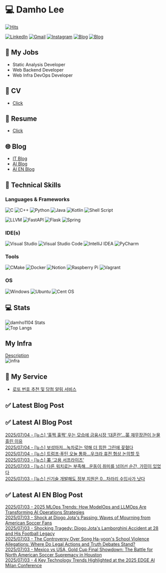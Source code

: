 
# 💻 Damho Lee

[![Hits](https://hits.seeyoufarm.com/api/count/incr/badge.svg?url=https%3A%2F%2Fgithub.com%2Fdamho1104&count_bg=%233D9CC8&title_bg=%23555555&icon=&icon_color=%23E7E7E7&title=hits&edge_flat=false)](https://hits.seeyoufarm.com)  

[![LinkedIn](https://img.shields.io/badge/Linkedin-%230077B5.svg?style=flat&logo=linkedin&logoColor=white)](https://www.linkedin.com/in/damho1104/)
[![Gmail](https://img.shields.io/badge/Gmail-D14836?style=flat&logo=gmail&logoColor=white)](mailto:damho1104@gmail.com)
[![Instagram](https://img.shields.io/badge/Instargram-%23E4405F.svg?style=flat&logo=Instagram&logoColor=white)](https://www.instagram.com/damho1104/)
[![Blog](https://img.shields.io/badge/Blog-%23000000.svg?style=flat&logo=Tistory&logoColor=white)](https://dmomo.co.kr/)
[![Blog](https://img.shields.io/badge/Blog-%23000000.svg?style=flat&logo=WordPress&logoColor=white)](https://blog.ai.dmomo.co.kr/)

## 📃 My Jobs
- Static Analysis Developer
- Web Backend Developer
- Web Infra DevOps Developer

## 📰 CV
- [Click](https://resume.dmomo.net/damho.lee/resume)  

## 📘 Resume
- [Click](https://damho1104.notion.site/8af3191b9815406d95708d9a0cea5a9e)  

## 🌐 Blog
- [IT Blog](https://dmomo.co.kr/)
- [AI Blog](https://blog.ai.dmomo.co.kr/)
- [AI EN Blog](https://ai.trend.dmomo.co.kr/)

## 💪 Technical Skills
### Languages & Frameworks
![C](https://img.shields.io/badge/c-%2300599C.svg?style=flat&logo=c&logoColor=white)
![C++](https://img.shields.io/badge/c++-%2300599C.svg?style=flat&logo=c%2B%2B&logoColor=white)
![Python](https://img.shields.io/badge/Python-3776AB.svg?&style=flat&logo=Python&logoColor=white)
![Java](https://img.shields.io/badge/java-%23ED8B00.svg?style=flat&logo=openjdk&logoColor=white)
![Kotlin](https://img.shields.io/badge/Kotlin-%237F52FF.svg?style=flat&logo=Kotlin&logoColor=white)
![Shell Script](https://img.shields.io/badge/Shell_script-%23121011.svg?style=flat&logo=gnu-bash&logoColor=white)  
  
![LLVM](https://img.shields.io/badge/LLVM/Clang-000B1D.svg?&style=flat&logo=LLVM&logoColor=white)
![FastAPI](https://img.shields.io/badge/FastAPI-005571?style=flat&logo=fastapi)
![Flask](https://img.shields.io/badge/Flask-%23000.svg?style=flat&logo=flask&logoColor=white)
![Spring](https://img.shields.io/badge/Springboot-%236DB33F.svg?style=flat&logo=spring&logoColor=white)
  
  
### IDE(s)
![Visual Studio](https://img.shields.io/badge/Visual%20Studio-5C2D91.svg?style=flat&logo=visual-studio&logoColor=white) 
![Visual Studio Code](https://img.shields.io/badge/Visual%20Studio%20Code-0078d7.svg?style=flat&logo=visual-studio-code&logoColor=white)
![IntelliJ IDEA](https://img.shields.io/badge/IntelliJIDEA-000000.svg?style=flat&logo=intellij-idea&logoColor=white) 
![PyCharm](https://img.shields.io/badge/PyCharm-143?style=flat&logo=pycharm&logoColor=black&color=black&labelColor=green) 


### Tools
![CMake](https://img.shields.io/badge/CMake-%23008FBA.svg?style=flat&logo=cmake&logoColor=white)
![Docker](https://img.shields.io/badge/docker-%230db7ed.svg?style=flat&logo=docker&logoColor=white)
![Notion](https://img.shields.io/badge/Notion-%23000000.svg?style=flat&logo=notion&logoColor=white)
![Raspberry Pi](https://img.shields.io/badge/-RaspberryPi-C51A4A?style=flat&logo=Raspberry-Pi)
![Vagrant](https://img.shields.io/badge/Vagrant-%231563FF.svg?style=flat&logo=vagrant&logoColor=white)


### OS
![Windows](https://img.shields.io/badge/Windows-0078D6?style=flat&logo=windows&logoColor=white)
![Ubuntu](https://img.shields.io/badge/Ubuntu-E95420?style=flat&logo=ubuntu&logoColor=white)
![Cent OS](https://img.shields.io/badge/Cent%20OS-002260?style=flat&logo=centos&logoColor=F0F0F0)


## :computer: Stats
![damho1104 Stats](https://github-readme-stats.vercel.app/api?username=damho1104&hide=issues&show_icons=true&show=prs_merged,prs_merged_percentage&theme=chartreuse-dark)  
![Top Langs](https://github-readme-stats.vercel.app/api/top-langs/?username=damho1104&layout=compact&theme=chartreuse-dark)


## My Infra
[Description](https://dmomo.co.kr/444)  
![infra](https://nextcloud.dmomo.net/apps/files_sharing/publicpreview/EtWDB9RaEXyf4FT?file=/&fileId=142416&x=6016&y=3384&a=true&etag=eee0bc0c4308201c786211582fdbc678)  





## 📣 My Service
- [로또 번호 추천 및 당첨 알림 서비스](https://lotto.dmomo.co.kr/)  


## ✅ Latest Blog Post


## ✅ Latest AI Blog Post
[2025/07/04 - [뉴스] ‘훌쩍 훌쩍’ 우는 모습에 금융시장 ‘대혼란’…英 재무장관이 눈물 흘린 이유](https://blog.ai.dmomo.co.kr/news/5046) <br/>
[2025/07/04 - [뉴스] 보성마저…녹차로는 약해 더 힙한 그린에 꽂혔다](https://blog.ai.dmomo.co.kr/news/5043) <br/>
[2025/07/04 - [뉴스] 트럼프·푸틴 오늘 통화…우크라 휴전 협상 논의할 듯](https://blog.ai.dmomo.co.kr/news/5040) <br/>
[2025/07/03 - [뉴스] 美 ‘고용 서프라이즈’](https://blog.ai.dmomo.co.kr/news/5037) <br/>
[2025/07/03 - [뉴스] 다른 워치로는 부족해…운동이 취미를 넘어선 순간, 가민이 있었다](https://blog.ai.dmomo.co.kr/news/5034) <br/>
[2025/07/03 - [뉴스] 신기술 개발해도 정부 지원은 0…차라리 수입사가 낫다](https://blog.ai.dmomo.co.kr/news/5031) <br/>

## ✅ Latest AI EN Blog Post
[2025/07/03 - 2025 MLOps Trends: How ModelOps and LLMOps Are Transforming AI Operations Strategies](https://ai.trend.dmomo.co.kr/2025/07/2025-mlops-trends-how-modelops-and.html) <br/>
[2025/07/03 - Shock at Diogo Jota's Passing: Waves of Mourning from American Soccer Fans](https://ai.trend.dmomo.co.kr/2025/07/shock-at-diogo-jotas-passing-waves-of.html) <br/>
[2025/07/03 - Shocking Tragedy: Diogo Jota's Lamborghini Accident at 28 and His Football Legacy](https://ai.trend.dmomo.co.kr/2025/07/shocking-tragedy-diogo-jotas.html) <br/>
[2025/07/03 - The Controversy Over Song Ha-yoon's School Violence Allegations: Where Do Legal Actions and Truth Debates Stand?](https://ai.trend.dmomo.co.kr/2025/07/the-controversy-over-song-ha-yoons.html) <br/>
[2025/07/03 - Mexico vs USA, Gold Cup Final Showdown: The Battle for North American Soccer Supremacy in Houston](https://ai.trend.dmomo.co.kr/2025/07/mexico-vs-usa-gold-cup-final-showdown.html) <br/>
[2025/07/03 - 4 Key Technology Trends Highlighted at the 2025 EDGE AI Milan Conference](https://ai.trend.dmomo.co.kr/2025/07/4-key-technology-trends-highlighted-at.html) <br/>
